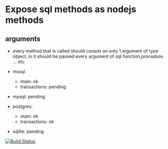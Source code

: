 # Expose sql methods as nodejs methods

## arguments

- every method that is called should consist on only 1 argument 
 of type object, in it should be passed every argument of sql function,procedure ... etc

- mssql
  - main: ok
  - transactions: pending
- mysql: pending
- postgres:
  - main: ok
  - transactions: ok
- sqlite: pending

[![Build Status](https://travis-ci.com/zetxx/expose-sql-methods.svg?branch=master)](https://travis-ci.com/zetxx/expose-sql-methods)
